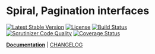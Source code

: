 Spiral, Pagination interfaces
========
[![Latest Stable Version](https://poser.pugx.org/spiral/pagination/v/stable)](https://packagist.org/packages/spiral/pagination) 
[![License](https://poser.pugx.org/spiral/pagination/license)](https://packagist.org/packages/spiral/pagination)
[![Build Status](https://travis-ci.org/spiral/pagination.svg?branch=master)](https://travis-ci.org/spiral/pagination)
[![Scrutinizer Code Quality](https://scrutinizer-ci.com/g/spiral/pagination/badges/quality-score.png?b=master)](https://scrutinizer-ci.com/g/spiral/pagination/?branch=master)
[![Coverage Status](https://coveralls.io/repos/github/spiral/pagination/badge.svg?branch=master)](https://coveralls.io/github/spiral/pagination?branch=master)

<b>[Documentation](http://spiral-framework.com/guide)</b> | [CHANGELOG](/CHANGELOG.md)
